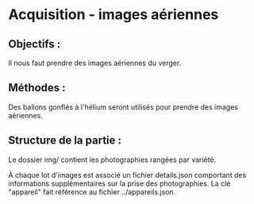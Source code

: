 # Acquisition - images aériennes

## Objectifs :
Il nous faut prendre des images aériennes du verger.

## Méthodes :
Des ballons gonflés à l'hélium seront utilisés pour prendre des images 
aériennes.

## Structure de la partie :
Le dossier img/ contient les photographies rangées par variété.

À chaque lot d'images est associé un fichier details.json comportant des 
informations supplémentaires sur la prise des photographies. La clé "appareil" 
fait référence au fichier ../appareils.json.
